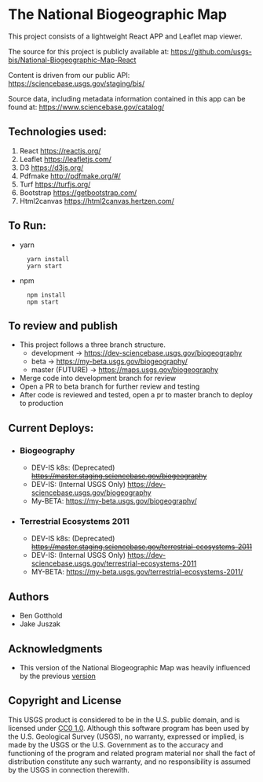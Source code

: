 # The National Biogeographic Map

This project consists of a lightweight React APP and Leaflet map viewer.

The source for this project is publicly available at:
https://github.com/usgs-bis/National-Biogeographic-Map-React

Content is driven from our public API:
https://sciencebase.usgs.gov/staging/bis/

Source data, including metadata information contained in this app can be found at:
https://www.sciencebase.gov/catalog/

## Technologies used:
1. React https://reactjs.org/
2. Leaflet https://leafletjs.com/
3. D3 https://d3js.org/
4. Pdfmake http://pdfmake.org/#/
5. Turf https://turfjs.org/
6. Bootstrap https://getbootstrap.com/
7. Html2canvas https://html2canvas.hertzen.com/

## To Run:

* yarn 

        yarn install
        yarn start

* npm 

        npm install
        npm start

## To review and publish

* This project follows a three branch structure. 
     * development ->  https://dev-sciencebase.usgs.gov/biogeography
     * beta ->  https://my-beta.usgs.gov/biogeography/
     * master (FUTURE) -> https://maps.usgs.gov/biogeography
* Merge code into development branch for review
* Open a PR to beta branch for further review and testing
* After code is reviewed and tested, open a pr to master branch to deploy to production

## Current Deploys:

* ### Biogeography

    * DEV-IS k8s: (Deprecated) ~~https://master.staging.sciencebase.gov/biogeography~~
    * DEV-IS: (Internal USGS Only) https://dev-sciencebase.usgs.gov/biogeography
    * My-BETA: https://my-beta.usgs.gov/biogeography/

* ### Terrestrial Ecosystems 2011

    * DEV-IS k8s: (Deprecated) ~~https://master.staging.sciencebase.gov/terrestrial-ecosystems-2011~~
    * DEV-IS: (Internal USGS Only) https://dev-sciencebase.usgs.gov/terrestrial-ecosystems-2011
    * MY-BETA: https://my-beta.usgs.gov/terrestrial-ecosystems-2011/

## Authors

* Ben Gotthold    
* Jake Juszak  

## Acknowledgments

* This version of the  National Biogeographic Map was heavily influenced by the previous <a href="https://github.com/usgs-bis/nbm_front_end" target="_blank">version</a>


## Copyright and License

<p>This USGS product is considered to be in the U.S. public domain, and is licensed under <a href="https://creativecommons.org/publicdomain/zero/1.0/" target="_blank">CC0 1.0</a>.
Although this software program has been used by the U.S. Geological Survey (USGS), no warranty, expressed or implied, is made by the USGS or the U.S. Government as to the accuracy and functioning of the program and related program material nor shall the fact of distribution constitute any such warranty, and no responsibility is assumed by the USGS in connection therewith. </p>
